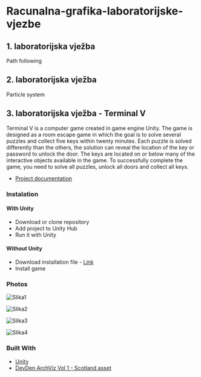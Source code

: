 # Racunalna-grafika-laboratorijske-vjezbe

## 1. laboratorijska vježba
Path following

## 2. laboratorijska vježba
Particle system

## 3. laboratorijska vježba - Terminal V
Terminal V is a computer game created in game engine Unity. The game is designed as a room escape game in which the goal is to solve several puzzles and collect five keys within twenty minutes. Each puzzle is solved differently than the others, the solution can reveal the location of the key or password to unlock the door. The keys are located on or below many of the interactive objects available in the game. To successfully complete the game, you need to solve all puzzles, unlock all doors and collect all keys.

* [Project documentation](https://github.com/nsunjo/Racunalna-grafika-laboratorijske-vjezbe/blob/main/3.%20laboratorijska%20vje%C5%BEba%20-%20dokumentacija.pdf)

### Instalation

#### With Unity

* Download or clone repository
* Add project to Unity Hub
* Run it with Unity

#### Without Unity

* Download installation file - [Link]()
* Install game

### Photos

![Slika1](https://user-images.githubusercontent.com/74763488/113004055-9743c680-9173-11eb-9668-0b4fd51ae8d1.png)

![Slika2](https://user-images.githubusercontent.com/74763488/113004100-a0cd2e80-9173-11eb-86ba-f9c47756606a.png)

![Slika3](https://user-images.githubusercontent.com/74763488/113004113-a32f8880-9173-11eb-8a5c-27b86d9c9005.png)

![Slika4](https://user-images.githubusercontent.com/74763488/113004117-a4f94c00-9173-11eb-9730-77b5dfe73f73.png)



### Built With

* [Unity](https://unity.com/)
* [DevDen ArchViz Vol 1 - Scotland asset](https://assetstore.unity.com/packages/3d/environments/urban/devden-archviz-vol-1-scotland-158539)
